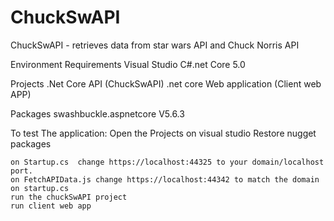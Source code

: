 # ChuckSwAPI
ChuckSwAPI - retrieves  data from star wars API and Chuck Norris API


Environment Requirements
  Visual Studio
  C#.net Core 5.0
 
Projects
.Net Core API (ChuckSwAPI)
.net core Web application (Client web APP)

Packages
swashbuckle.aspnetcore V5.6.3


To test The application:
	Open the Projects on visual studio
	Restore nugget packages

	on Startup.cs  change https://localhost:44325 to your domain/localhost port.
	on FetchAPIData.js change https://localhost:44342 to match the domain on startup.cs
	run the chuckSwAPI project
	run client web app
